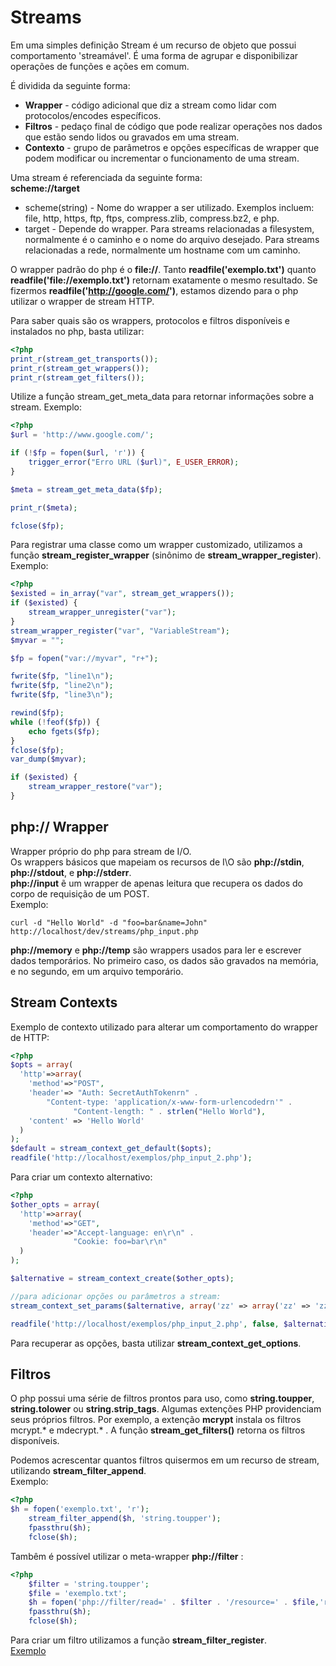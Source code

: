 # Streams

Em uma simples definição Stream é um recurso de objeto que possui comportamento 'streamável'.
É uma forma de agrupar e disponibilizar operações de funções e ações em comum.

É dividida da seguinte forma:
* **Wrapper** - código adicional que diz a stream como lidar com protocolos/encodes específicos.
* **Filtros** - pedaço final de código que pode realizar operações nos dados que estão sendo lidos ou gravados em uma stream.
* **Contexto** - grupo de parâmetros e opções específicas de wrapper que podem modificar ou incrementar o funcionamento de uma stream.

Uma stream é referenciada da seguinte forma:  
**scheme://target**  
* scheme(string) - Nome do wrapper a ser utilizado. Exemplos incluem: file, http, https, ftp, ftps, compress.zlib, compress.bz2, e php.
* target - Depende do wrapper. Para streams relacionadas a filesystem, normalmente é o caminho e o nome do arquivo desejado. Para streams relacionadas a rede, normalmente um hostname com um caminho.

O wrapper padrão do php é o **file://**. Tanto **readfile('exemplo.txt')** quanto **readfile('file://exemplo.txt')** retornam exatamente o mesmo resultado. Se fizermos **readfile('http://google.com/')**, estamos dizendo para o php utilizar o wrapper de stream HTTP.

Para saber quais são os wrappers, protocolos e filtros disponíveis e instalados no php, basta utilizar:
````php
<?php
print_r(stream_get_transports());
print_r(stream_get_wrappers());
print_r(stream_get_filters());
````

Utilize a função stream_get_meta_data para retornar informações sobre a stream. Exemplo:
````php
<?php
$url = 'http://www.google.com/';

if (!$fp = fopen($url, 'r')) {
    trigger_error("Erro URL ($url)", E_USER_ERROR);
}

$meta = stream_get_meta_data($fp);

print_r($meta);

fclose($fp);
````

Para registrar uma classe como um wrapper customizado, utilizamos a função **stream_register_wrapper** (sinônimo de **stream_wrapper_register**).  
Exemplo:
````php
<?php
$existed = in_array("var", stream_get_wrappers());
if ($existed) {
    stream_wrapper_unregister("var");
}
stream_wrapper_register("var", "VariableStream");
$myvar = "";

$fp = fopen("var://myvar", "r+");

fwrite($fp, "line1\n");
fwrite($fp, "line2\n");
fwrite($fp, "line3\n");

rewind($fp);
while (!feof($fp)) {
    echo fgets($fp);
}
fclose($fp);
var_dump($myvar);

if ($existed) {
    stream_wrapper_restore("var");
}
````

## php:// Wrapper
Wrapper próprio do php para stream de I/O.  
Os wrappers básicos que mapeiam os recursos de I\O são **php://stdin**, **php://stdout**, e **php://stderr**.  
**php://input** ẽ um wrapper de apenas leitura que recupera os dados do corpo de requisição de um POST.  
Exemplo:
```
curl -d "Hello World" -d "foo=bar&name=John" http://localhost/dev/streams/php_input.php
```

**php://memory** e **php://temp** são wrappers usados para ler e escrever dados temporários. No primeiro caso, os dados são gravados na memória, e no segundo, em um arquivo temporário.

## Stream Contexts
Exemplo de contexto utilizado para alterar um comportamento do wrapper de HTTP:
````php
<?php
$opts = array(
  'http'=>array(
    'method'=>"POST",
    'header'=> "Auth: SecretAuthTokenrn" .
        "Content-type: 'application/x-www-form-urlencodedrn'" .
              "Content-length: " . strlen("Hello World"),
    'content' => 'Hello World'
  )
);
$default = stream_context_get_default($opts);
readfile('http://localhost/exemplos/php_input_2.php');
````

Para criar um contexto alternativo:
````php
<?php
$other_opts = array(
  'http'=>array(
    'method'=>"GET",
    'header'=>"Accept-language: en\r\n" .
              "Cookie: foo=bar\r\n"
  )
);

$alternative = stream_context_create($other_opts);

//para adicionar opções ou parâmetros a stream:
stream_context_set_params($alternative, array('zz' => array('zz' => 'zz')));

readfile('http://localhost/exemplos/php_input_2.php', false, $alternative);
````
Para recuperar as opções, basta utilizar **stream_context_get_options**.

## Filtros
O php possui uma série de filtros prontos para uso, como **string.toupper**, **string.tolower** ou **string.strip_tags**. Algumas extenções PHP providenciam seus próprios filtros. Por exemplo, a extenção **mcrypt** instala os filtros mcrypt.* e  mdecrypt.* . A função **stream_get_filters()** retorna os filtros disponíveis.

Podemos acrescentar quantos filtros quisermos em um recurso de stream, utilizando **stream_filter_append**.  
Exemplo:
````php
<?php
$h = fopen('exemplo.txt', 'r');
    stream_filter_append($h, 'string.toupper');
    fpassthru($h);
    fclose($h);
````

Tambêm é possível utilizar o meta-wrapper **php://filter** :
````php
<?php
    $filter = 'string.toupper';
    $file = 'exemplo.txt';
    $h = fopen('php://filter/read=' . $filter . '/resource=' . $file,'r');
    fpassthru($h);
    fclose($h);
````

Para criar um filtro utilizamos a função **stream_filter_register**.  
[Exemplo](https://github.com/lisura/php_certification/blob/master/Examples/INPUT-OUTPUT/php_filter.php)
